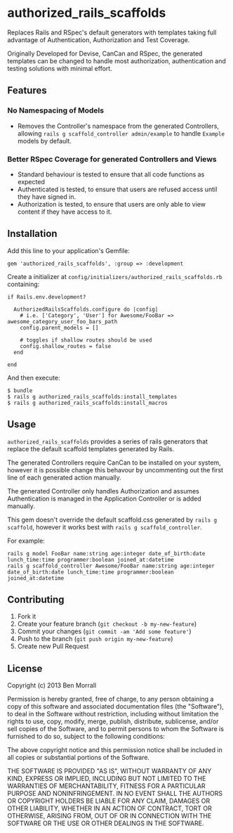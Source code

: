 # authorized_rails_scaffolds

Replaces Rails and RSpec's default generators with templates taking full advantage of Authentication, Authorization and Test Coverage.

Originally Developed for Devise, CanCan and RSpec, the generated templates can be changed to handle most authorization, authentication and testing solutions with minimal effort.

## Features

### No Namespacing of Models

- Removes the Controller's namespace from the generated Controllers, allowing `rails g scaffold_controller admin/example` to handle `Example` models by default.

### Better RSpec Coverage for generated Controllers and Views

- Standard behaviour is tested to ensure that all code functions as expected
- Authenticated is tested, to ensure that users are refused access until they have signed in.
- Authorization is tested, to ensure that users are only able to view content if they have access to it.

## Installation

Add this line to your application's Gemfile:

    gem 'authorized_rails_scaffolds', :group => :development

Create a initializer at `config/initializers/authorized_rails_scaffolds.rb` containing:

    if Rails.env.development? 
    
      AuthorizedRailsScaffolds.configure do |config|
        # i.e. ['Category', 'User'] for Awesome/FooBar => awesome_category_user_foo_bars_path
        config.parent_models = []

        # toggles if shallow routes should be used
        config.shallow_routes = false
      end
      
    end

And then execute:

    $ bundle
    $ rails g authorized_rails_scaffolds:install_templates
    $ rails g authorized_rails_scaffolds:install_macros

## Usage

`authorized_rails_scaffolds` provides a series of rails generators that replace the default scaffold templates generated by Rails.

The generated Controllers require CanCan to be installed on your system, however it is possible change this behavour by uncommenting out the first line of each generated action manually.

The generated Controller only handles Authorization and assumes Authentication is managed in the Application Controller or is added manually.

This gem doesn't override the default scaffold.css generated by `rails g scaffold`, however it works best with `rails g scaffold_controller`.

For example:

    rails g model FooBar name:string age:integer date_of_birth:date lunch_time:time programmer:boolean joined_at:datetime
    rails g scaffold_controller Awesome/FooBar name:string age:integer date_of_birth:date lunch_time:time programmer:boolean joined_at:datetime

## Contributing

1. Fork it
2. Create your feature branch (`git checkout -b my-new-feature`)
3. Commit your changes (`git commit -am 'Add some feature'`)
4. Push to the branch (`git push origin my-new-feature`)
5. Create new Pull Request

## License

Copyright (c) 2013 Ben Morrall

Permission is hereby granted, free of charge, to any person obtaining
a copy of this software and associated documentation files (the
"Software"), to deal in the Software without restriction, including
without limitation the rights to use, copy, modify, merge, publish,
distribute, sublicense, and/or sell copies of the Software, and to
permit persons to whom the Software is furnished to do so, subject to
the following conditions:

The above copyright notice and this permission notice shall be
included in all copies or substantial portions of the Software.

THE SOFTWARE IS PROVIDED "AS IS", WITHOUT WARRANTY OF ANY KIND,
EXPRESS OR IMPLIED, INCLUDING BUT NOT LIMITED TO THE WARRANTIES OF
MERCHANTABILITY, FITNESS FOR A PARTICULAR PURPOSE AND
NONINFRINGEMENT. IN NO EVENT SHALL THE AUTHORS OR COPYRIGHT HOLDERS BE
LIABLE FOR ANY CLAIM, DAMAGES OR OTHER LIABILITY, WHETHER IN AN ACTION
OF CONTRACT, TORT OR OTHERWISE, ARISING FROM, OUT OF OR IN CONNECTION
WITH THE SOFTWARE OR THE USE OR OTHER DEALINGS IN THE SOFTWARE.
